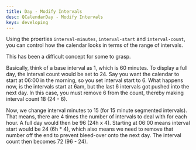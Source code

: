 ```yaml
---
title: Day - Modify Intervals
desc: QCalendarDay - Modify Intervals
keys: developing
---
```

Using the proerties `interval-minutes`, `interval-start` and `interval-count`, you can control how the calendar looks in terms of the range of intervals.

This has been a difficult concept for some to grasp.

Basically, think of a base interval as 1, which is 60 minutes. To display a full day, the interval count would be set to 24. Say you want the calendar to start at 06:00 in the morning, so you set interval start to 6. What happens now, is the intervals start at 6am, but the last 6 intervals got pushed into the next day. In this case, you must remove 6 from the count, thereby making interval count 18 (24 - 6).

Now, we change interval minutes to 15 (for 15 minute segmented intervals). That means, there are 4 times the number of intervals to deal with for each hour. A full day would then be 96 (24h x 4). Starting at 06:00 means interval start would be 24 (6h * 4), which also means we need to remove that number off the end to prevent bleed-over onto the next day. The interval count then becomes 72 (96 - 24).

<example-viewer
  title="Modify Intervals"
  file="DayModifyIntervals"
  codepen-title="QCalendarDay"
/>
